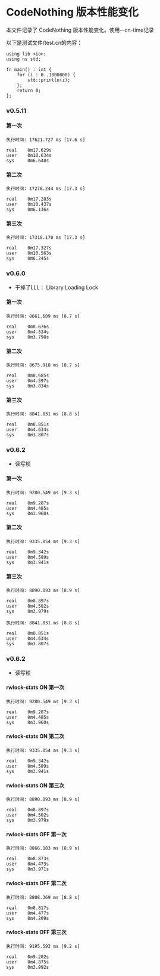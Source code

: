 # CodeNothing 版本性能变化

本文件记录了 CodeNothing 版本性能变化。使用--cn-time记录

以下是测试文件/test.cn的内容：
```codenothing
using lib <io>;
using ns std;

fn main() : int {
    for (i : 0..1000000) {
        std::println(i);
    };
    return 0;
};
```

### v0.5.11
#### 第一次
```
执行时间: 17621.727 ms [17.6 s]

real    0m17.629s
user    0m10.634s
sys     0m6.648s
```
#### 第二次
```
执行时间: 17276.244 ms [17.3 s]

real    0m17.283s
user    0m10.437s
sys     0m6.136s
```
#### 第三次
```
执行时间: 17318.170 ms [17.3 s]

real    0m17.327s
user    0m10.563s
sys     0m6.245s
```

### v0.6.0

- 干掉了LLL： Library Loading Lock

#### 第一次
```
执行时间: 8661.609 ms [8.7 s]

real    0m8.676s
user    0m4.534s
sys     0m3.798s
```
#### 第二次
```
执行时间: 8675.918 ms [8.7 s]

real    0m8.685s
user    0m4.597s
sys     0m3.834s
```
#### 第三次
```
执行时间: 8841.831 ms [8.8 s]

real    0m8.851s
user    0m4.634s
sys     0m3.807s
```

### v0.6.2
- 读写锁
#### 第一次
```
执行时间: 9280.549 ms [9.3 s]

real    0m9.287s
user    0m4.485s
sys     0m3.960s
```
#### 第二次
```
执行时间: 9335.054 ms [9.3 s]

real    0m9.342s
user    0m4.589s
sys     0m3.941s
```
#### 第三次
```
执行时间: 8890.093 ms [8.9 s]

real    0m8.897s
user    0m4.502s
sys     0m3.979s
```
```
执行时间: 8841.831 ms [8.8 s]

real    0m8.851s
user    0m4.634s
sys     0m3.807s
```

### v0.6.2
- 读写锁
#### rwlock-stats ON 第一次
```
执行时间: 9280.549 ms [9.3 s]

real    0m9.287s
user    0m4.485s
sys     0m3.960s
```
#### rwlock-stats ON 第二次
```
执行时间: 9335.054 ms [9.3 s]

real    0m9.342s
user    0m4.589s
sys     0m3.941s
```
#### rwlock-stats ON 第三次
```
执行时间: 8890.093 ms [8.9 s]

real    0m8.897s
user    0m4.502s
sys     0m3.979s
```
#### rwlock-stats OFF 第一次
```
执行时间: 8866.183 ms [8.9 s]

real    0m8.873s
user    0m4.473s
sys     0m3.971s
```
#### rwlock-stats OFF 第二次    
```
执行时间: 8808.369 ms [8.8 s]

real    0m8.817s
user    0m4.477s
sys     0m4.209s
```
#### rwlock-stats OFF 第三次
```
执行时间: 9195.593 ms [9.2 s]

real    0m9.202s
user    0m4.875s
sys     0m3.992s
```